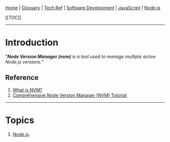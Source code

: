 [Home](/Slalom-LLC/Slalom-Consulting) | [Glossary](/Glossary) | [Tech Ref](/Tech-Ref) | [Software Development](/Tech-Ref/Software-Development) | [JavaScript](/Tech-Ref/Software-Development/JavaScript) | [Node.js](/Tech-Ref/Software-Development/JavaScript/Node.js)

[[_TOC_]]

---
# Introduction
"_***Node Version Manager (nvm)*** is a tool used to manage multiple active Node.js versions._"

## Reference
1. [What is NVM?](https://www.educative.io/edpresso/what-is-nvm)
1. [Comprehensive Node Version Manager (NVM) Tutorial](https://www.keycdn.com/blog/node-version-manager)

---
# Topics
1. [Node.js](/Tech-Ref/Software-Development/JavaScript/Node.js).
